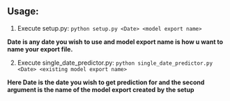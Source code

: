 ## Usage:
  1. Execute setup.py:
   ```python setup.py <Date> <model export name>```

   __Date is any date you wish to use and model export name is how u want to name your export file.__
   
  2. Execute single_date_predictor.py:
  ```python single_date_predictor.py <Date> <existing model export name>```
  
  __Here Date is the date you wish to get prediction for and the second argument is the name of the model export created__
  __by the setup__
